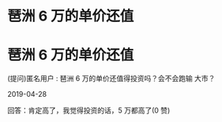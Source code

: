 # 琶洲 6 万的单价还值

# 琶洲 6 万的单价还值

(提问)匿名用户 : 琶洲 6 万的单价还值得投资吗？会不会跑输 大市？

2019-04-28

回答：肯定高了，我觉得投资的话，5 万都高了(0 赞)